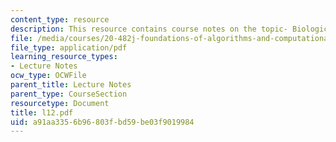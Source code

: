 ```yaml
---
content_type: resource
description: This resource contains course notes on the topic- Biological Pathways.
file: /media/courses/20-482j-foundations-of-algorithms-and-computational-techniques-in-systems-biology-spring-2006/a91aa3356b96803fbd59be03f9019984_l12.pdf
file_type: application/pdf
learning_resource_types:
- Lecture Notes
ocw_type: OCWFile
parent_title: Lecture Notes
parent_type: CourseSection
resourcetype: Document
title: l12.pdf
uid: a91aa335-6b96-803f-bd59-be03f9019984
---
```

